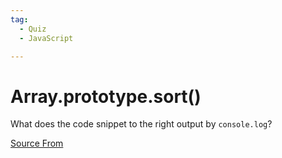 ```yaml
---
tag:
  - Quiz
  - JavaScript

---
```

  
# Array.prototype.sort()

What does the code snippet to the right output by `console.log`?


[Source From](https://bigfrontend.dev/quiz/Array-prototype-sort)

  